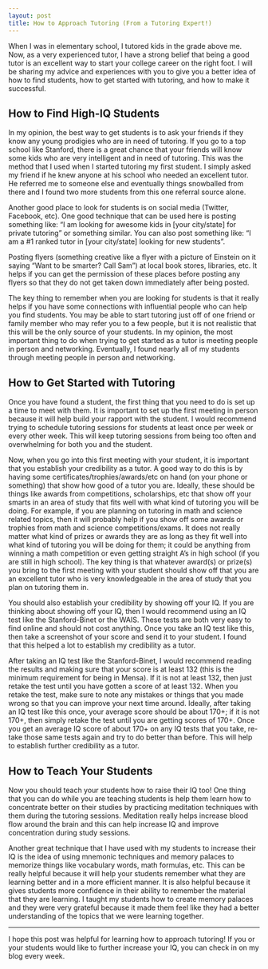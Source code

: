 ```yaml
---
layout: post
title: How to Approach Tutoring (From a Tutoring Expert!)
---
```


When I was in elementary school, I tutored kids in the grade above me. Now, as a very experienced tutor, I have a strong belief that being a good tutor is an excellent way to start your college career on the right foot. I will be sharing my advice and experiences with you to give you a better idea of how to find students, how to get started with tutoring, and how to make it successful.

## How to Find High-IQ Students

In my opinion, the best way to get students is to ask your friends if they know any young prodigies who are in need of tutoring. If you go to a top school like Stanford, there is a great chance that your friends will know some kids who are very intelligent and in need of tutoring. This was the method that I used when I started tutoring my first student. I simply asked my friend if he knew anyone at his school who needed an excellent tutor. He referred me to someone else and eventually things snowballed from there and I found two more students from this one referral source alone.

Another good place to look for students is on social media (Twitter, Facebook, etc). One good technique that can be used here is posting something like: “I am looking for awesome kids in [your city/state] for private tutoring” or something similar. You can also post something like: “I am a #1 ranked tutor in [your city/state] looking for new students”.

Posting flyers (something creative like a flyer with a picture of Einstein on it saying “Want to be smarter? Call Sam”) at local book stores, libraries, etc. It helps if you can get the permission of these places before posting any flyers so that they do not get taken down immediately after being posted.

The key thing to remember when you are looking for students is that it really helps if you have some connections with influential people who can help you find students. You may be able to start tutoring just off of one friend or family member who may refer you to a few people, but it is not realistic that this will be the only source of your students. In my opinion, the most important thing to do when trying to get started as a tutor is meeting people in person and networking. Eventually, I found nearly all of my students through meeting people in person and networking.

## How to Get Started with Tutoring

Once you have found a student, the first thing that you need to do is set up a time to meet with them. It is important to set up the first meeting in person because it will help build your rapport with the student. I would recommend trying to schedule tutoring sessions for students at least once per week or every other week. This will keep tutoring sessions from being too often and overwhelming for both you and the student.

Now, when you go into this first meeting with your student, it is important that you establish your credibility as a tutor. A good way to do this is by having some certificates/trophies/awards/etc on hand (on your phone or something) that show how good of a tutor you are. Ideally, these should be things like awards from competitions, scholarships, etc that show off your smarts in an area of study that fits well with what kind of tutoring you will be doing. For example, if you are planning on tutoring in math and science related topics, then it will probably help if you show off some awards or trophies from math and science competitions/exams. It does not really matter what kind of prizes or awards they are as long as they fit well into what kind of tutoring you will be doing for them; it could be anything from winning a math competition or even getting straight A’s in high school (if you are still in high school). The key thing is that whatever award(s) or prize(s) you bring to the first meeting with your student should show off that you are an excellent tutor who is very knowledgeable in the area of study that you plan on tutoring them in.

You should also establish your credibility by showing off your IQ. If you are thinking about showing off your IQ, then I would recommend using an IQ test like the Stanford-Binet or the WAIS. These tests are both very easy to find online and should not cost anything. Once you take an IQ test like this, then take a screenshot of your score and send it to your student. I found that this helped a lot to establish my credibility as a tutor.

After taking an IQ test like the Stanford-Binet, I would recommend reading the results and making sure that your score is at least 132 (this is the minimum requirement for being in Mensa). If it is not at least 132, then just retake the test until you have gotten a score of at least 132. When you retake the test, make sure to note any mistakes or things that you made wrong so that you can improve your next time around. Ideally, after taking an IQ test like this once, your average score should be about 170+; if it is not 170+, then simply retake the test until you are getting scores of 170+. Once you get an average IQ score of about 170+ on any IQ tests that you take, re-take those same tests again and try to do better than before. This will help to establish further credibility as a tutor.

## How to Teach Your Students

Now you should teach your students how to raise their IQ too! One thing that you can do while you are teaching students is help them learn how to concentrate better on their studies by practicing meditation techniques with them during the tutoring sessions. Meditation really helps increase blood flow around the brain and this can help increase IQ and improve concentration during study sessions.

Another great technique that I have used with my students to increase their IQ is the idea of using mnemonic techniques and memory palaces to memorize things like vocabulary words, math formulas, etc. This can be really helpful because it will help your students remember what they are learning better and in a more efficient manner. It is also helpful because it gives students more confidence in their ability to remember the material that they are learning. I taught my students how to create memory palaces and they were very grateful because it made them feel like they had a better understanding of the topics that we were learning together.

---

I hope this post was helpful for learning how to approach tutoring! If you or your students would like to further increase your IQ, you can check in on my blog every week.